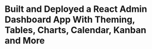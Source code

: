 # Built and Deployed a React Admin Dashboard App With Theming, Tables, Charts, Calendar, Kanban and More


